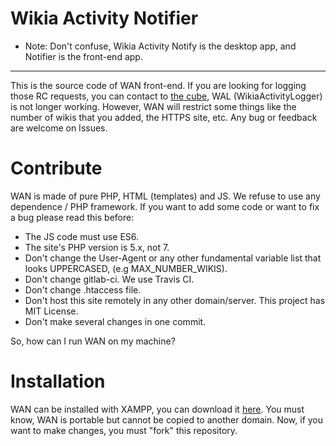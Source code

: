 # Wikia Activity Notifier

* Note: Don't confuse, Wikia Activity Notify is the desktop app, and Notifier is the front-end app.

---

This is the source code of WAN front-end. If you are looking for logging those RC
requests, you can contact to [the cube](https://dev.wikia.com/User_talk:KockaAdmiralac),
WAL (WikiaActivityLogger) is not longer working. However, WAN will restrict some
things like the number of wikis that you added, the HTTPS site, etc. Any bug or
feedback are welcome on Issues.

# Contribute

WAN is made of pure PHP, HTML (templates) and JS. We refuse to use any dependence /
PHP framework. If you want to add some code or want to fix a bug please read this before:

* The JS code must use ES6.
* The site's PHP version is 5.x, not 7.
* Don't change the User-Agent or any other fundamental variable list that looks UPPERCASED,
(e.g MAX_NUMBER_WIKIS).
* Don't change gitlab-ci. We use Travis CI.
* Don't change .htaccess file.
* Don't host this site remotely in any other domain/server. This project has
MIT License.
* Don't make several changes in one commit.

So, how can I run WAN on my machine?

# Installation

WAN can be installed with XAMPP, you can download it [here](https://www.apachefriends.org/download.html).
You must know, WAN is portable but cannot be copied to another domain. Now,
if you want to make changes, you must "fork" this repository.